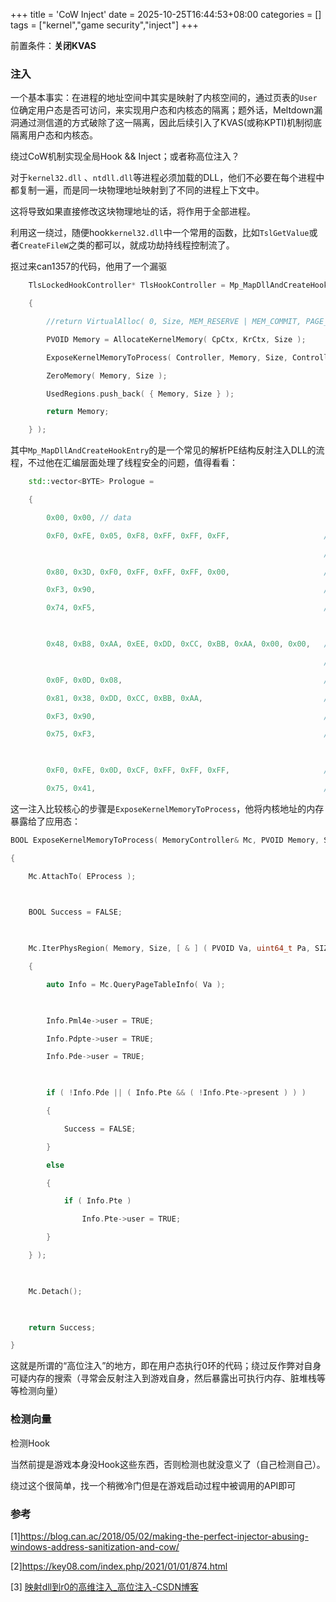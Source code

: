 +++
title = 'CoW Inject'
date = 2025-10-25T16:44:53+08:00
categories = []
tags = ["kernel","game security","inject"]
+++

前置条件：**关闭KVAS**
### 注入
一个基本事实：在进程的地址空间中其实是映射了内核空间的，通过页表的`User`位确定用户态是否可访问，来实现用户态和内核态的隔离；题外话，Meltdown漏洞通过测信道的方式破除了这一隔离，因此后续引入了KVAS(或称KPTI)机制彻底隔离用户态和内核态。



绕过CoW机制实现全局Hook && Inject；或者称高位注入？



对于`kernel32.dll` 、`ntdll.dll`等进程必须加载的DLL，他们不必要在每个进程中都复制一遍，而是同一块物理地址映射到了不同的进程上下文中。

这将导致如果直接修改这块物理地址的话，将作用于全部进程。

利用这一绕过，随便hook`kernel32.dll`中一个常用的函数，比如`TslGetValue`或者`CreateFileW`之类的都可以，就成功劫持线程控制流了。

抠过来can1357的代码，他用了一个漏驱


```c++
    TlsLockedHookController* TlsHookController = Mp_MapDllAndCreateHookEntry( DllPath, _TlsGetValue, Target, !Flags[ "noloadlib" ], [ & ] ( SIZE_T Size )

    {

        //return VirtualAlloc( 0, Size, MEM_RESERVE | MEM_COMMIT, PAGE_EXECUTE_READWRITE );

        PVOID Memory = AllocateKernelMemory( CpCtx, KrCtx, Size );

        ExposeKernelMemoryToProcess( Controller, Memory, Size, Controller.CurrentEProcess );

        ZeroMemory( Memory, Size );

        UsedRegions.push_back( { Memory, Size } );

        return Memory;

    } );
```
其中`Mp_MapDllAndCreateHookEntry`的是一个常见的解析PE结构反射注入DLL的流程，不过他在汇编层面处理了线程安全的问题，值得看看：
```c++
    std::vector<BYTE> Prologue =

    {

        0x00, 0x00, // data

        0xF0, 0xFE, 0x05, 0xF8, 0xFF, 0xFF, 0xFF,                     // lock inc byte ptr [rip-n]

                                                                      // wait_lock:

        0x80, 0x3D, 0xF0, 0xFF, 0xFF, 0xFF, 0x00,                     // cmp byte ptr [rip-m], 0x0

        0xF3, 0x90,                                                   // pause

        0x74, 0xF5,                                                   // je wait_lock

  

        0x48, 0xB8, 0xAA, 0xEE, 0xDD, 0xCC, 0xBB, 0xAA, 0x00, 0x00,   // mov rax, 0xAABBCCDDEEAA

                                                                      // data_sync_lock:

        0x0F, 0x0D, 0x08,                                             // prefetchw [rax]

        0x81, 0x38, 0xDD, 0xCC, 0xBB, 0xAA,                           // cmp dword ptr[rax], 0xAABBCCDD

        0xF3, 0x90,                                                   // pause

        0x75, 0xF3,                                                   // jne data_sync_lock

  

        0xF0, 0xFE, 0x0D, 0xCF, 0xFF, 0xFF, 0xFF,                     // lock dec byte ptr [rip-n]

        0x75, 0x41,                                                   // jnz continue_exec
```

这一注入比较核心的步骤是`ExposeKernelMemoryToProcess`，他将内核地址的内存暴露给了应用态：
```c++
BOOL ExposeKernelMemoryToProcess( MemoryController& Mc, PVOID Memory, SIZE_T Size, uint64_t EProcess )

{

    Mc.AttachTo( EProcess );

  

    BOOL Success = FALSE;

  

    Mc.IterPhysRegion( Memory, Size, [ & ] ( PVOID Va, uint64_t Pa, SIZE_T Sz )

    {

        auto Info = Mc.QueryPageTableInfo( Va );

  

        Info.Pml4e->user = TRUE;

        Info.Pdpte->user = TRUE;

        Info.Pde->user = TRUE;

  

        if ( !Info.Pde || ( Info.Pte && ( !Info.Pte->present ) ) )

        {

            Success = FALSE;

        }

        else

        {

            if ( Info.Pte )

                Info.Pte->user = TRUE;

        }

    } );

  

    Mc.Detach();

  

    return Success;

}
```

这就是所谓的“高位注入”的地方，即在用户态执行0环的代码；绕过反作弊对自身可疑内存的搜索（寻常会反射注入到游戏自身，然后暴露出可执行内存、脏堆栈等等检测向量）

### 检测向量

检测Hook

当然前提是游戏本身没Hook这些东西，否则检测也就没意义了（自己检测自己）。

绕过这个很简单，找一个稍微冷门但是在游戏启动过程中被调用的API即可

### 参考

[1]https://blog.can.ac/2018/05/02/making-the-perfect-injector-abusing-windows-address-sanitization-and-cow/

[2]https://key08.com/index.php/2021/01/01/874.html

[3] [映射dll到r0的高维注入_高位注入-CSDN博客](https://blog.csdn.net/qq_37353105/article/details/123253770)

